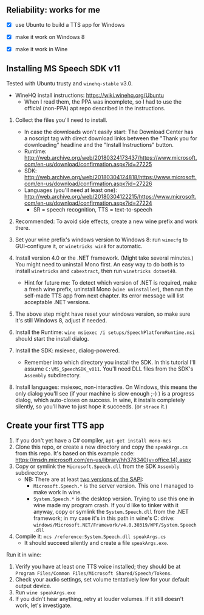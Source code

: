 ﻿
Reliability: works for me
-------------------------

* [x] use Ubuntu to build a TTS app for Windows
* [x] make it work on Windows 8
* [x] make it work in Wine



Installing MS Speech SDK v11
----------------------------

Tested with Ubuntu trusty and `winehq-stable` v3.0.

* WineHQ install instructions: https://wiki.winehq.org/Ubuntu
  * When I read them, the PPA was incomplete, so I had to use the official
    (non-PPA) apt repo described in the instructions.

1.  Collect the files you'll need to install.
    * In case the downloads won't easily start: The Download Center has a
      noscript tag with direct download links between the "Thank you for
      downloading" headline and the "Install Instructions" button.
    * Runtime:
      http://web.archive.org/web/20180324173437/https://www.microsoft.com/en-us/download/confirmation.aspx?id=27225
    * SDK:
      http://web.archive.org/web/20180304124818/https://www.microsoft.com/en-us/download/confirmation.aspx?id=27226
    * Languages (you'll need at least one):
      http://web.archive.org/web/20180304122215/https://www.microsoft.com/en-us/download/confirmation.aspx?id=27224
      * SR = speech recognition, TTS = text-to-speech

1.  Recommended: To avoid side effects, create a new wine prefix and work there.

1.  Set your wine prefix's windows version to Windows 8:
    run `winecfg` to GUI-configure it, or `winetricks win8` for automatic.

1.  Install version 4.0 or the .NET framework. (Might take several minutes.)
    You might need to uninstall Mono first.
    An easy way to do both is to install `winetricks` and `cabextract`,
    then run `winetricks dotnet40`.

    * Hint for future me: To detect which version of .NET is required,
      make a fresh wine prefix, uninstall Mono (`wine uninstaller`),
      then run the self-made TTS app from next chapter.
      Its error message will list acceptable .NET versions.

1.  The above step might have reset your windows version, so
    make sure it's still Windows 8, adjust if needed.

1.  Install the Runtime:
    `wine msiexec /i setups/SpeechPlatformRuntime.msi`
    should start the install dialog.

1.  Install the SDK: msiexec, dialog-powered.
    * Remember into which directory you install the SDK.
      In this tutorial I'll assume `C:\MS_SpeechSDK_v011`.
      You'll need DLL files from the SDK's `Assembly` subdirectory.

1.  Install languages: msiexec, non-interactive.
    On Windows, this means the only dialog you'll see (if your machine is slow
    enough ;-) ) is a progress dialog, which auto-closes on success.
    In wine, it installs completely silently,
    so you'll have to just hope it succeeds.
    (or `strace` it.)



Create your first TTS app
-------------------------

1.  If you don't yet have a C# compiler, `apt-get install mono-mcs`
1.  Clone this repo, or create a new directory and copy the `speakArgs.cs`
    from this repo. It's based on this example code:
    https://msdn.microsoft.com/en-us/library/hh378340(v=office.14).aspx
1.  Copy or symlink the `Microsoft.Speech.dll` from the SDK `Assembly`
    subdirectory.
    * NB: There are at least
      [two versions of the SAPI][sapi-server-vs-desktop]:
      * `Microsoft.Speech.*` is the server version.
        This one I managed to make work in wine.
      * `System.Speech.*` is the desktop version.
        Trying to use this one in wine made my program crash.
        If you'd like to tinker with it anyway,
        copy or symlink the `System.Speech.dll` from the .NET framework;
        in my case it's in this path in wine's C: drive:
        `windows/Microsoft.NET/Framework/v4.0.30319/WPF/System.Speech.dll`
1.  Compile it: `mcs /reference:System.Speech.dll speakArgs.cs`
    * It should succeed silently and create a file `speakArgs.exe`.

Run it in wine:

1.  Verify you have at least one TTS voice installed; they should be at
    `Program Files/Common Files/Microsoft Shared/Speech/Tokens`.
1.  Check your audio settings, set volume tentatively low for your
    default output device.
1.  Run `wine speakArgs.exe`
1.  If you didn't hear anything, retry at louder volumes.
    If it still doesn't work, let's investigate.











  [sapi-server-vs-desktop]: http://web.archive.org/web/20180403220404/https://stackoverflow.com/questions/2977338/what-is-the-difference-between-system-speech-recognition-and-microsoft-speech-re

